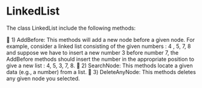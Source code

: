 # LinkedList

The class LinkedList include the following methods:

 1) AddBefore: This methods will add a new node before a given node. For example, 
   consider a linked list consisting of the given numbers : 4 , 5, 7, 8 and suppose 
   we have to insert a new number 3 before number 7, the AddBefore methods should 
   insert the number in the appropriate position to give a new list : 4, 5, 3, 7, 8.

   2) SearchNode: This methods locate a given data (e.g., a number) from a list.
 
   3) DeleteAnyNode: This methods deletes any given node you selected.

